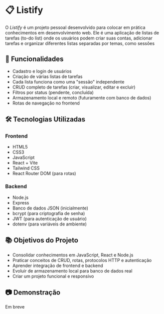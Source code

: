 # 📋 Listify

O *Listify* é um projeto pessoal desenvolvido para colocar em prática conhecimentos em desenvolvimento web. Ele é uma aplicação de listas de tarefas (to-do list) onde os usuários podem criar suas contas, adicionar tarefas e organizar diferentes listas separadas por temas, como sessões

## 🚀 Funcionalidades

- Cadastro e login de usuários
- Criação de várias listas de tarefas
- Cada lista funciona como uma "sessão" independente
- CRUD completo de tarefas (criar, visualizar, editar e excluir)
- Filtros por status (pendente, concluída)
- Armazenamento local e remoto (futuramente com banco de dados)
- Rotas de navegação no frontend

## 🛠 Tecnologias Utilizadas

### Frontend
- HTML5
- CSS3
- JavaScript 
- React + Vite
- Tailwind CSS 
- React Router DOM (para rotas)

### Backend
- Node.js
- Express
- Banco de dados JSON (inicialmente)
- bcrypt (para criptografia de senha)
- JWT (para autenticação de usuário)
- dotenv (para variáveis de ambiente)

## 📚 Objetivos do Projeto

- Consolidar conhecimentos em JavaScript, React e Node.js
- Praticar conceitos de CRUD, rotas, protocolos HTTP e autenticação
- Aprender integração de frontend e backend
- Evoluir de armazenamento local para banco de dados real
- Criar um projeto funcional e responsivo

## 📷 Demonstração

Em breve
